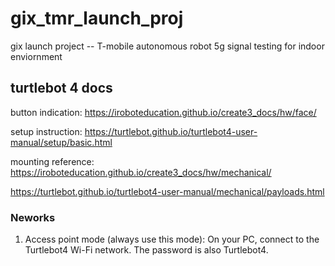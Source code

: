 # gix_tmr_launch_proj
gix launch project -- T-mobile autonomous robot 5g signal testing for indoor enviornment

## turtlebot 4 docs
button indication: https://iroboteducation.github.io/create3_docs/hw/face/

setup instruction: https://turtlebot.github.io/turtlebot4-user-manual/setup/basic.html

mounting reference: https://iroboteducation.github.io/create3_docs/hw/mechanical/

https://turtlebot.github.io/turtlebot4-user-manual/mechanical/payloads.html

### Neworks
1. Access point mode (always use this mode): On your PC, connect to the Turtlebot4 Wi-Fi network. The password is also Turtlebot4.


